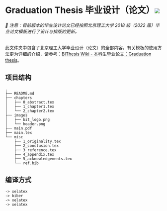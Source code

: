 # Graduation Thesis 毕业设计（论文）![](https://raw.githubusercontent.com/BITNP/BIThesis/main/assets/bithesis_badge_solid.svg?sanitize=true)

<h6>🚩 注意：目前版本的毕业设计论文已经按照北京理工大学 2018 级（2022 届）毕业论文模板进行了设计与排版的更新。</h6>

此文件夹中包含了北京理工大学毕业设计（论文）的全部内容，有关模板的使用方法更为详细的介绍，请参考：[BIThesis Wiki - 本科生毕业论文：Graduation thesis](https://bithesis.bitnp.net/guide/3-templates/final-graduation-thesis)。

## 项目结构

```
.
├── README.md
├── chapters
│   ├── 0_abstract.tex
│   ├── 1_chapter1.tex
│   └── 2_chapter2.tex
├── images
│   ├── bit_logo.png
│   └── header.png
├── main.pdf
├── main.tex
└── misc
    ├── 1_originality.tex
    ├── 2_conclusion.tex
    ├── 3_reference.tex
    ├── 4_appendix.tex
    ├── 5_acknowledgements.tex
    └── ref.bib
```

## 编译方式

```
-> xelatex
-> biber
-> xelatex
-> xelatex
```
